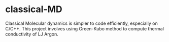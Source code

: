 # classical-MD
Classical Molecular dynamics is simpler to code efficiently, especially on C/C++. This project involves using Green-Kubo method to compute thermal conductivity of LJ Argon.
